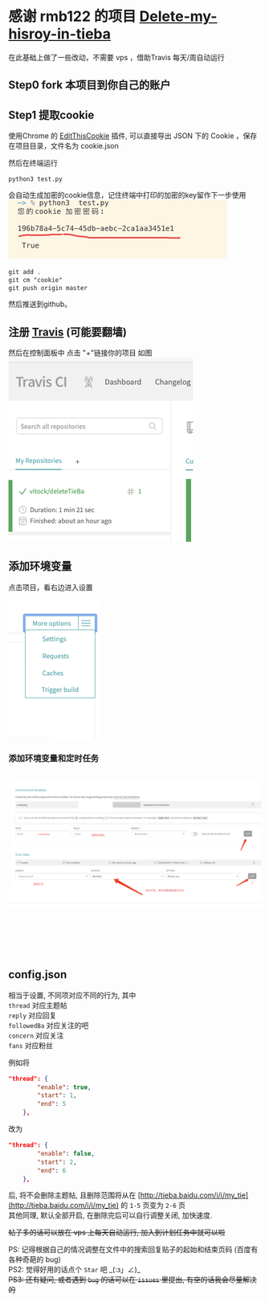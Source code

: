
# 感谢 rmb122 的项目 [Delete-my-hisroy-in-tieba](https://github.com/rmb122/Delete-my-hisroy-in-tieba  ) 
在此基础上做了一些改动，不需要 vps ，借助Travis 每天/周自动运行
## Step0 fork 本项目到你自己的账户

## Step1 提取cookie
使用Chrome 的 [EditThisCookie][2] 插件, 可以直接导出 JSON 下的 Cookie  ，保存在项目目录，文件名为 
cookie.json

然后在终端运行
```
python3 test.py
```
会自动生成加密的cookie信息，记住终端中打印的加密的key留作下一步使用
![](./travis0.png)

```
git add .
git cm "cookie"
git push origin master
```
然后推送到github。

## 注册 [Travis](https://travis-ci.org ) (可能要翻墙)
然后在控制面板中 点击 "+"链接你的项目
如图 <br>
![](./travis1.png)


## 添加环境变量
点击项目，看右边进入设置

![](./travis2.png)


### 添加环境变量和定时任务
![](./travis3.png)
---


<br>

<br>
<br>
<br>
  
  
## config.json

相当于设置, 不同项对应不同的行为, 其中  
`thread` 对应主题帖  
`reply` 对应回复  
`followedBa` 对应关注的吧  
`concern` 对应关注  
`fans` 对应粉丝  
  
例如将  
```json
"thread": {
        "enable": true,
        "start": 1,
        "end": 5
    },
```
改为  
```json
"thread": {
        "enable": false,
        "start": 2,
        "end": 6
    },
```
后, 将不会删除主题帖, 且删除范围将从在 [http://tieba.baidu.com/i/i/my_tie](http://tieba.baidu.com/i/i/my_tie) 的 `1-5` 页变为 `2-6` 页  
其他同理, 默认全部开启, 在删除完后可以自行调整关闭, 加快速度.  

~~帖子多的话可以放在 vps 上每天自动运行, 加入到计划任务中就可以啦~~

PS: 记得根据自己的情况调整在文件中的搜索回复贴子的起始和结束页码 (百度有各种奇葩的 bug)  
PS2: 觉得好用的话点个 `Star` 吧 \_(:з」∠)\_  
~~PS3: 还有疑问, 或者遇到 `bug` 的话可以在 `issues` 里提出, 有空的话我会尽量解决的~~

[1]: https://sites.google.com/a/chromium.org/chromedriver/downloads
[2]: https://chrome.google.com/webstore/detail/editthiscookie/fngmhnnpilhplaeedifhccceomclgfbg
[3]: https://github.com/rmb122/Delete-my-hisroy-in-tieba/blob/master/Guide.md
